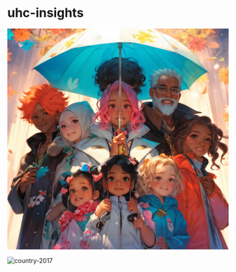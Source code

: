 # uhc-insights
![](uhc-graphic.jpeg)

![country-2017](https://github.com/user-attachments/assets/4a5ac54e-ffd7-4571-a810-5fda764adad3)
